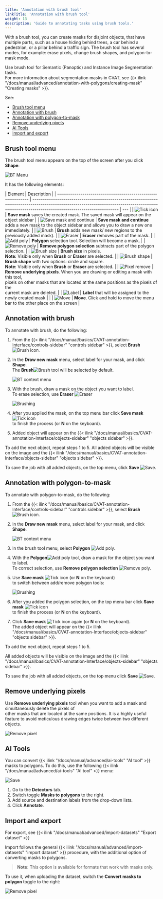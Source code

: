 ```yaml
---
title: 'Annotation with brush tool'
linkTitle: 'Annotation with brush tool'
weight: 13
description: 'Guide to annotating tasks using brush tools.'
---
```


With a brush tool, you can create masks for disjoint objects, that have multiple parts,
such as a house hiding behind trees, a car behind a pedestrian, or a pillar behind a
traffic sign.
The brush tool has several modes, for example: erase pixels, change brush shapes, and polygon-to-mask mode.

Use brush tool for Semantic (Panoptic) and Instance Image Segmentation tasks. <br>For more information about segmentation masks in CVAT, see {{< ilink "/docs/manual/advanced/annotation-with-polygons/creating-mask" "Creating masks" >}}.

See:

- [Brush tool menu](#brush-tool-menu)
- [Annotation with brush](#annotation-with-brush)
- [Annotation with polygon-to-mask](#annotation-with-polygon-to-mask)
- [Remove underlying pixels](#remove-underlying-pixels)
- [AI Tools](#ai-tools)
- [Import and export](#import-and-export)

## Brush tool menu

The brush tool menu appears on the top of the screen after you click **Shape**:

![BT Menu](/images/brushing_tool_menu.png)

It has the following elements:

<!--lint disable maximum-line-length-->

| Element                                                         | Description                                                                                                                                                                                              |
| --------------------------------------------------------------- | -------------------------------------------------------------------------------------------------------------------------------------------------------------------------------------------------------- | --- |
| ![Tick icon](/images/tick_icon.png)                             | **Save mask** saves the created mask. The saved mask will appear on the object sidebar                                                                                                                   |
| ![Save mask and continue](/images/brushing_tools_add_label.png) | **Save mask and continue** adds a new mask to the object sidebar and allows you to draw a new one immediately.                                                                                           |
| ![Brush](/images/brushing_tools_icon.png)                       | **Brush** adds new mask/ new regions to the previously added mask).                                                                                                                                      |
| ![Eraser](/images/brushing_tools_erase.png)                     | **Eraser** removes part of the mask.                                                                                                                                                                     |
| ![Add poly](/images/brushing_tools_add_poly.png)                | **Polygon** selection tool. Selection will become a mask.                                                                                                                                                |
| ![Remove poly](/images/brushing_tools_remove_poly.png)          | **Remove polygon selection** subtracts part of the polygon selection.                                                                                                                                    |
| ![Brush size](/images/brushing_tools_brush_size.png)            | **Brush size** in pixels. <br>**Note:** Visible only when **Brush** or **Eraser** are selected.                                                                                                          |
| ![Brush shape](/images/brushing_tools_brush_shape.png)          | **Brush shape** with two options: circle and square. <br>**Note:** Visible only when **Brush** or **Eraser** are selected.                                                                               |
| ![Pixel remove](/images/brushing_tools_pixels.png)              | **Remove underlying pixels**. When you are drawing or editing a mask with this tool, <br>pixels on other masks that are located at the same positions as the pixels of the <br>current mask are deleted. |
| ![Label](/images/brushing_tools_label_drop.png)                 | **Label** that will be assigned to the newly created mask                                                                                                                                                |     |
| ![Move](/images/brushing_tools_brush_move.png)                  | **Move**. Click and hold to move the menu bar to the other place on the screen                                                                                                                           |

<!--lint enable maximum-line-length-->

## Annotation with brush

To annotate with brush, do the following:

1. From the {{< ilink "/docs/manual/basics/CVAT-annotation-Interface/controls-sidebar" "controls sidebar" >}},
   select **Brush** ![Brush icon](/images/brushing_tools_icon.png).
2. In the **Draw new mask** menu, select label for your mask, and click **Shape**. <br>The **Brush**![Brush](/images/brushing_tools_icon.png) tool will be selected by default.

   ![BT context menu](/images/brushing_tools_context_menu.png)

3. With the brush, draw a mask on the object you want to label. <br>To erase selection, use **Eraser** ![Eraser](/images/brushing_tools_erase.png)

   ![Brushing](/images/brushing_tools.gif)

4. After you applied the mask, on the top menu bar click **Save mask** ![Tick icon](/images/tick_icon.png) <br>to finish the process (or **N** on the keyboard).
5. Added object will appear on the
   {{< ilink "/docs/manual/basics/CVAT-annotation-Interface/objects-sidebar" "objects sidebar" >}}.

To add the next object, repeat steps 1 to 5.
All added objects will be visible on the image and the
{{< ilink "/docs/manual/basics/CVAT-annotation-Interface/objects-sidebar" "objects sidebar" >}}.

To save the job with all added objects, on the top menu, click **Save** ![Save](/images/brushing_tools_save.png).

## Annotation with polygon-to-mask

To annotate with polygon-to-mask, do the following:

1. From the {{< ilink "/docs/manual/basics/CVAT-annotation-Interface/controls-sidebar" "controls sidebar" >}},
   select **Brush** ![Brush icon](/images/brushing_tools_icon.png).
2. In the **Draw new mask** menu, select label for your mask, and click **Shape**.

   ![BT context menu](/images/brushing_tools_context_menu.png)

3. In the brush tool menu, select **Polygon** ![Add poly](/images/brushing_tools_add_poly.png).
4. With the **Polygon**![Add poly](/images/brushing_tools_add_poly.png) tool, draw a mask for the object you want to label. <br>To correct selection, use **Remove polygon selection** ![Remove poly](/images/brushing_tools_remove_poly.png).
5. Use **Save mask** ![Tick icon](/images/tick_icon.png) (or **N** on the keyboard) <br>to switch between add/remove polygon tools:

   ![Brushing](/images/brushing_tools_polygon.gif)

6. After you added the polygon selection, on the top menu bar click **Save mask** ![Tick icon](/images/tick_icon.png) <br>to finish the process (or **N** on the keyboard).
7. Click **Save mask** ![Tick icon](/images/tick_icon.png) again (or **N** on the keyboard). <br>The added object will appear on the {{< ilink "/docs/manual/basics/CVAT-annotation-Interface/objects-sidebar" "objects sidebar" >}}.

To add the next object, repeat steps 1 to 5.

All added objects will be visible on the image and the
{{< ilink "/docs/manual/basics/CVAT-annotation-Interface/objects-sidebar" "objects sidebar" >}}.

To save the job with all added objects, on the top menu click **Save** ![Save](/images/brushing_tools_save.png).

## Remove underlying pixels

Use **Remove underlying pixels** tool when you want to add a mask and simultaneously delete the pixels of <br>other masks that are located at the same positions. It is a highly useful feature to avoid meticulous drawing edges twice between two different objects.

![Remove pixel](/images/brushing_tools_pixel_underlying.gif)

## AI Tools

You can convert {{< ilink "/docs/manual/advanced/ai-tools" "AI tool" >}} masks to polygons.
To do this, use the following {{< ilink "/docs/manual/advanced/ai-tools" "AI tool" >}} menu:

![Save](/images/brushing_tool_ai.jpg)

1. Go to the **Detectors** tab.
2. Switch toggle **Masks to polygons** to the right.
3. Add source and destination labels from the drop-down lists.
4. Click **Annotate**.

## Import and export

For export, see {{< ilink "/docs/manual/advanced/import-datasets" "Export dataset" >}}

Import follows the general {{< ilink "/docs/manual/advanced/import-datasets" "import dataset" >}} procedure,
with the additional option of converting masks to polygons.

> **Note:** This option is available for formats that work with masks only.

To use it, when uploading the dataset, switch the **Convert masks to polygon** toggle to the right:

![Remove pixel](/images/brushing_tools_import.png)
